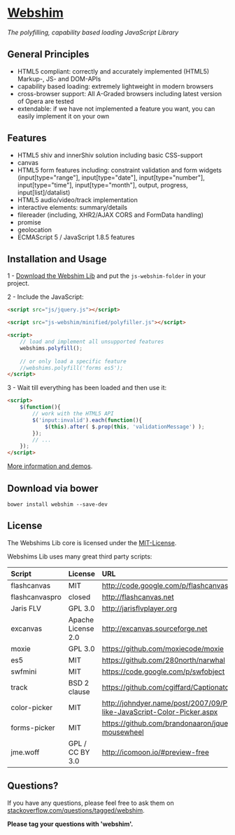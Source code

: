 [Webshim](http://aFarkas.github.com/webshim/demos/index.html)
================================

_The polyfilling, capability based loading JavaScript Library_


General Principles
------------------
* HTML5 compliant: correctly and accurately implemented (HTML5) Markup-, JS- and DOM-APIs  
* capability based loading: extremely lightweight in modern browsers
* cross-browser support: All A-Graded browsers including latest version of Opera are tested
* extendable: if we have not implemented a feature you want, you can easily implement it on your own


Features
------------------
* HTML5 shiv and innerShiv solution including basic CSS-support
* canvas
* HTML5 form features including: constraint validation and form widgets (input[type="range"], input[type="date"], input[type="number"], input[type="time"], input[type="month"], output, progress, input[list]/datalist)
* HTML5 audio/video/track implementation
* interactive elements: summary/details
* filereader (including, XHR2/AJAX CORS and FormData handling)
* promise
* geolocation
* ECMAScript 5 / JavaScript 1.8.5 features 


Installation and Usage
------------------

1 - [Download the Webshim Lib](https://github.com/aFarkas/webshim/releases/latest) and put the `js-webshim-folder` in your project.

2 - Include the JavaScript:

```html
<script src="js/jquery.js"></script>

<script src="js-webshim/minified/polyfiller.js"></script> 

<script> 
	// load and implement all unsupported features 
	webshims.polyfill();
		
	// or only load a specific feature
	//webshims.polyfill('forms es5');
</script>
```


3 - Wait till everything has been loaded and then use it:

```html
<script> 
	$(function(){
		// work with the HTML5 API
		$('input:invalid').each(function(){
		    $(this).after( $.prop(this, 'validationMessage') );
		});
		// ...
	});
</script>
```


 [More information and demos](http://aFarkas.github.com/webshim/demos/index.html).


 Download via bower
 ------------------

 ``bower install webshim --save-dev``


License
---------------------------------------

The Webshims Lib core is licensed under the [MIT-License](http://aFarkas.github.com/webshim/MIT-LICENSE.txt). 

Webshims Lib uses many great third party scripts:

| Script          | License                                      | URL                                                                           |
|:--------------- |:-------------------------------------------- |:----------------------------------------------------------------------------- |
| flashcanvas     | MIT                                          | http://code.google.com/p/flashcanvas                                          |
| flashcanvaspro  | closed                                       | http://flashcanvas.net                                                        |
| Jaris FLV       | GPL 3.0                                      | http://jarisflvplayer.org                                                     |
| excanvas        | Apache License 2.0                           | http://excanvas.sourceforge.net                                               |
| moxie           | GPL 3.0                                      | https://github.com/moxiecode/moxie                                            |
| es5             | MIT                                          | https://github.com/280north/narwhal                                           |
| swfmini         | MIT                                          | https://code.google.com/p/swfobject                                           |
| track           | BSD 2 clause                                 | https://github.com/cgiffard/Captionator                                       |
| color-picker    | MIT                                          | http://johndyer.name/post/2007/09/PhotoShop-like-JavaScript-Color-Picker.aspx |
| forms-picker    | MIT                                          | https://github.com/brandonaaron/jquery-mousewheel                             |
| jme.woff        | GPL / CC BY 3.0                              | http://icomoon.io/#preview-free                                               |




Questions?
----------

If you have any questions, please feel free to ask them on [stackoverflow.com/questions/tagged/webshim](http://stackoverflow.com/questions/tagged/webshim).

**Please tag your questions with 'webshim'.**
